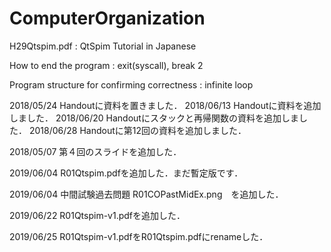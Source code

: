 # ComputerOrganization
H29Qtspim.pdf : QtSpim Tutorial in Japanese

  How to end the program : exit(syscall), break 2

  Program structure for confirming correctness : infinite loop

2018/05/24 Handoutに資料を置きました．
2018/06/13 Handoutに資料を追加しました．
2018/06/20 Handoutにスタックと再帰関数の資料を追加しました．
2018/06/28 Handoutに第12回の資料を追加しました．

2018/05/07 第４回のスライドを追加した． 

2019/06/04 R01Qtspim.pdfを追加した．まだ暫定版です．

2019/06/04 中間試験過去問題 R01COPastMidEx.png　を追加した．

2019/06/22 R01Qtspim-v1.pdfを追加した．

2019/06/25 R01Qtspim-v1.pdfをR01Qtspim.pdfにrenameした．

